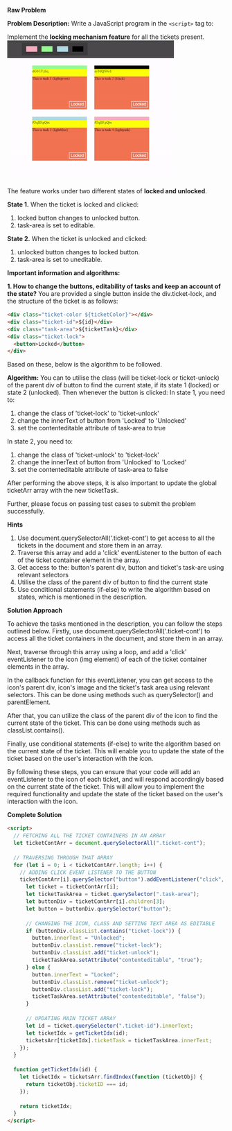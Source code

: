 **Raw Problem**

**Problem Description:**
Write a JavaScript program in the `<script>` tag to:

Implement the **locking mechanism feature** for all the tickets present.
![locking-mechanism-gif](https://raw.githubusercontent.com/pantchayan/scaler-images/master/Kanban/locking-mechanism-gif.gif)

The feature works under two different states of **locked and unlocked**.

**State 1.** When the ticket is locked and clicked:

1. locked button changes to unlocked button.
2. task-area is set to editable.

**State 2.** When the ticket is unlocked and clicked:

1. unlocked button changes to locked button.
2. task-area is set to uneditable.

**Important information and algorithms:**

**1. How to change the buttons, editability of tasks and keep an account of the state?**
You are provided a single button inside the div.ticket-lock,
and the structure of the ticket is as follows:

```html
<div class="ticket-color ${ticketColor}"></div>
<div class="ticket-id">${id}</div>
<div class="task-area">${ticketTask}</div>
<div class="ticket-lock">
  <button>Locked</button>
</div>
```

Based on these, below is the algorithm to be followed.

**Algorithm:**
You can to utilise the class (will be ticket-lock or ticket-unlock) of the parent div of button to find the current state, if its state 1 (locked) or state 2 (unlocked).
Then whenever the button is clicked:
In state 1, you need to:

1. change the class of 'ticket-lock' to 'ticket-unlock'
2. change the innerText of button from 'Locked' to 'Unlocked'
3. set the contenteditable attribute of task-area to true

In state 2, you need to:

1. change the class of 'ticket-unlock' to 'ticket-lock'
2. change the innerText of button from 'Unlocked' to 'Locked'
3. set the contenteditable attribute of task-area to false

After performing the above steps, it is also important to update the global ticketArr array with the new ticketTask.

Further, please focus on passing test cases to submit the problem successfully.

**Hints**

1. Use document.querySelectorAll('.ticket-cont') to get access to all the tickets in the document and store them in an array.
2. Traverse this array and add a 'click' eventListener to the button of each of the ticket container element in the array.
3. Get access to the: button's parent div, button and ticket's task-are using relevant selectors
4. Utilise the class of the parent div of button to find the current state
5. Use conditional statements (if-else) to write the algorithm based on states, which is mentioned in the description.

**Solution Approach**

To achieve the tasks mentioned in the description, you can follow the steps outlined below.
Firstly, use document.querySelectorAll('.ticket-cont') to access all the ticket containers in the document, and store them in an array.

Next, traverse through this array using a loop, and add a 'click' eventListener to the icon (img element) of each of the ticket container elements in the array.

In the callback function for this eventListener, you can get access to the icon's parent div, icon's image and the ticket's task area using relevant selectors. This can be done using methods such as querySelector() and parentElement.

After that, you can utilize the class of the parent div of the icon to find the current state of the ticket. This can be done using methods such as classList.contains().

Finally, use conditional statements (if-else) to write the algorithm based on the current state of the ticket. This will enable you to update the state of the ticket based on the user's interaction with the icon.

By following these steps, you can ensure that your code will add an eventListener to the icon of each ticket, and will respond accordingly based on the current state of the ticket. This will allow you to implement the required functionality and update the state of the ticket based on the user's interaction with the icon.

**Complete Solution**

```html
<script>
  // FETCHING ALL THE TICKET CONTAINERS IN AN ARRAY
  let ticketContArr = document.querySelectorAll(".ticket-cont");

  // TRAVERSING THROUGH THAT ARRAY
  for (let i = 0; i < ticketContArr.length; i++) {
    // ADDING CLICK EVENT LISTENER TO THE BUTTON
    ticketContArr[i].querySelector("button").addEventListener("click", (e) => {
      let ticket = ticketContArr[i];
      let ticketTaskArea = ticket.querySelector(".task-area");
      let buttonDiv = ticketContArr[i].children[3];
      let button = buttonDiv.querySelector("button");

      // CHANGING THE ICON, CLASS AND SETTING TEXT AREA AS EDITABLE
      if (buttonDiv.classList.contains("ticket-lock")) {
        button.innerText = "Unlocked";
        buttonDiv.classList.remove("ticket-lock");
        buttonDiv.classList.add("ticket-unlock");
        ticketTaskArea.setAttribute("contenteditable", "true");
      } else {
        button.innerText = "Locked";
        buttonDiv.classList.remove("ticket-unlock");
        buttonDiv.classList.add("ticket-lock");
        ticketTaskArea.setAttribute("contenteditable", "false");
      }

      // UPDATING MAIN TICKET ARRAY
      let id = ticket.querySelector(".ticket-id").innerText;
      let ticketIdx = getTicketIdx(id);
      ticketsArr[ticketIdx].ticketTask = ticketTaskArea.innerText;
    });
  }

  function getTicketIdx(id) {
    let ticketIdx = ticketsArr.findIndex(function (ticketObj) {
      return ticketObj.ticketID === id;
    });

    return ticketIdx;
  }
</script>
```
